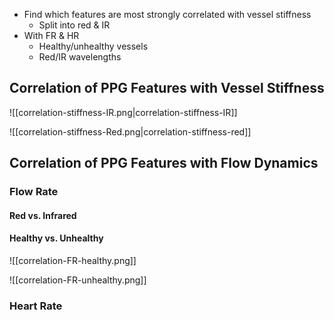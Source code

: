 - Find which features are most strongly correlated with vessel stiffness
	- Split into red & IR
- With FR & HR
	- Healthy/unhealthy vessels
	- Red/IR wavelengths
## Correlation of PPG Features with **Vessel Stiffness**

![[correlation-stiffness-IR.png|correlation-stiffness-IR]]

![[correlation-stiffness-Red.png|correlation-stiffness-red]]


## Correlation of PPG Features **with Flow Dynamics**

### Flow Rate
#### Red vs. Infrared

#### Healthy vs. Unhealthy


![[correlation-FR-healthy.png]]

![[correlation-FR-unhealthy.png]]
### Heart Rate